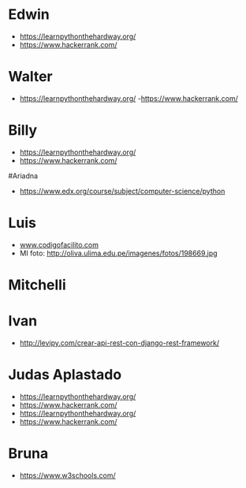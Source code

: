 # Edwin
- https://learnpythonthehardway.org/
- https://www.hackerrank.com/

# Walter
- https://learnpythonthehardway.org/
-https://www.hackerrank.com/

# Billy
- https://learnpythonthehardway.org/
- https://www.hackerrank.com/


#Ariadna
- https://www.edx.org/course/subject/computer-science/python

# Luis
- www.codigofacilito.com
- MI foto:
http://oliva.ulima.edu.pe/imagenes/fotos/198669.jpg

# Mitchelli

# Ivan

- http://levipy.com/crear-api-rest-con-django-rest-framework/

# Judas Aplastado
- https://learnpythonthehardway.org/
- https://www.hackerrank.com/
- https://learnpythonthehardway.org/
- https://www.hackerrank.com/

# Bruna
- https://www.w3schools.com/
